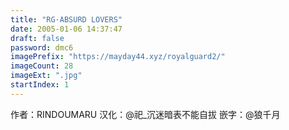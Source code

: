 ```yaml
---
title: "RG·ABSURD LOVERS"
date: 2005-01-06 14:37:47
draft: false
password: dmc6
imagePrefix: "https://mayday44.xyz/royalguard2/"  
imageCount: 28
imageExt: ".jpg" 
startIndex: 1
---
```

作者：RINDOUMARU
汉化：@祀_沉迷暗表不能自拔 
嵌字：@狼千月